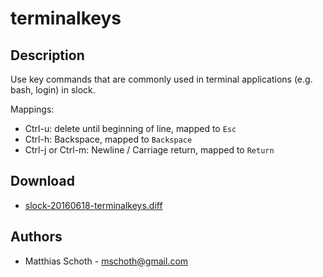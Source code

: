 terminalkeys
============

Description
-----------

Use key commands that are commonly used in terminal applications
(e.g. bash, login) in slock.

Mappings:
* Ctrl-u: delete until beginning of line, mapped to `Esc`
* Ctrl-h: Backspace, mapped to `Backspace`
* Ctrl-j or Ctrl-m: Newline / Carriage return, mapped to `Return`

Download
--------

 * [slock-20160618-terminalkeys.diff](slock-20160618-terminalkeys.diff)

Authors
-------

 * Matthias Schoth - mschoth@gmail.com

